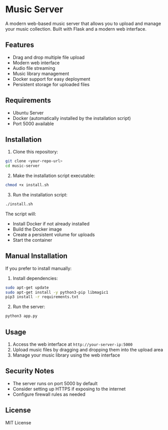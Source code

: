 # Music Server

A modern web-based music server that allows you to upload and manage your music collection. Built with Flask and a modern web interface.

## Features

- Drag and drop multiple file upload
- Modern web interface
- Audio file streaming
- Music library management
- Docker support for easy deployment
- Persistent storage for uploaded files

## Requirements

- Ubuntu Server
- Docker (automatically installed by the installation script)
- Port 5000 available

## Installation

1. Clone this repository:
```bash
git clone <your-repo-url>
cd music-server
```

2. Make the installation script executable:
```bash
chmod +x install.sh
```

3. Run the installation script:
```bash
./install.sh
```

The script will:
- Install Docker if not already installed
- Build the Docker image
- Create a persistent volume for uploads
- Start the container

## Manual Installation

If you prefer to install manually:

1. Install dependencies:
```bash
sudo apt-get update
sudo apt-get install -y python3-pip libmagic1
pip3 install -r requirements.txt
```

2. Run the server:
```bash
python3 app.py
```

## Usage

1. Access the web interface at `http://your-server-ip:5000`
2. Upload music files by dragging and dropping them into the upload area
3. Manage your music library using the web interface

## Security Notes

- The server runs on port 5000 by default
- Consider setting up HTTPS if exposing to the internet
- Configure firewall rules as needed

## License

MIT License 